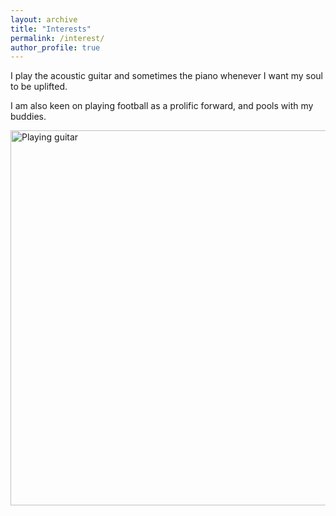 ```yaml
---
layout: archive
title: "Interests"
permalink: /interest/
author_profile: true
---
```


I play the acoustic guitar and sometimes the piano whenever I want my soul to be uplifted.

I am also keen on playing football as a prolific forward, and pools with my buddies.

<img src="/images/play_guitar.jpg" alt="Playing guitar" style="width:600px; height:auto;">
